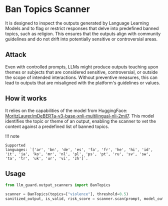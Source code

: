 # Ban Topics Scanner

It is designed to inspect the outputs generated by Language Learning Models and to flag or restrict responses that delve
into predefined banned topics, such as religion. This ensures that the outputs align with community guidelines and do
not drift into potentially sensitive or controversial areas.

## Attack

Even with controlled prompts, LLMs might produce outputs touching upon themes or subjects that are considered sensitive,
controversial, or outside the scope of intended interactions. Without preventive measures, this can lead to outputs that
are misaligned with the platform's guidelines or values.

## How it works

It relies on the capabilities of the model from
HuggingFace: [MoritzLaurer/mDeBERTa-v3-base-xnli-multilingual-nli-2mil7](https://huggingface.co/MoritzLaurer/mDeBERTa-v3-base-xnli-multilingual-nli-2mil7).
This model identifies the topic or theme of an output, enabling the scanner to vet the content against a predefined list
of banned topics.

!!! note

    Supported
    languages: `['ar', 'bn', 'de', 'es', 'fa', 'fr', 'he', 'hi', 'id', 'it', 'ja', 'ko', 'mr', 'nl', 'pl', 'ps', 'pt', 'ru', 'sv', 'sw', 'ta', 'tr', 'uk', 'ur', 'vi', 'zh']`.

## Usage

```python
from llm_guard.output_scanners import BanTopics

scanner = BanTopics(topics=["violence"], threshold=0.5)
sanitized_output, is_valid, risk_score = scanner.scan(prompt, model_output)
```
